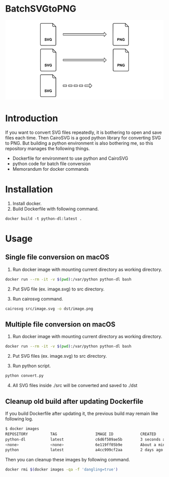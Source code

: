 # BatchSVGtoPNG

![cover.png](./dst/cover.png)

# Introduction
If you want to convert SVG files repeatedly, it is bothering to open and save files each time.
Then CairoSVG is a good python library for converting SVG to PNG.
But building a python environment is also bothering me, so this repository manages the following things.

- Dockerfile for environment to use python and CairoSVG
- python code for batch file conversion
- Memorandum for docker commands

# Installation
1. Install docker.
2. Build Dockerfile with following command.
```
docker build -t python-dl:latest .
```


# Usage
## Single file conversion on macOS
1. Run docker image with mounting current directory as working directory.
```bash
docker run --rm -it -v $(pwd):/var/python python-dl bash
```

2. Put SVG file (ex. image.svg) to src directory.

3. Run cairosvg command.
```bash
cairosvg src/image.svg -o dst/image.png
```

## Multiple file conversion on macOS
1. Run docker image with mounting current directory as working directory.
```bash
docker run --rm -it -v $(pwd):/var/python python-dl bash
```

2. Put SVG files (ex. image.svg) to src directory.

3. Run python script.
```bash
python convert.py
```

4. All SVG files inside ./src will be converted and saved to ./dst

## Cleanup old build after updating Dockerfile
If you build Dockerfile after updating it, the previous build may remain like following log.

```bash
$ docker images
REPOSITORY          TAG                 IMAGE ID            CREATED              SIZE
python-dl           latest              c6d6f509ae5b        3 seconds ago        1.21GB
<none>              <none>              6e119ff05b9e        About a minute ago   1.21GB  <- Previous build
python              latest              a4cc999cf2aa        2 days ago           929MB
```

Then you can cleanup these images by following command.

```bash
docker rmi $(docker images -qa -f 'dangling=true')
```
